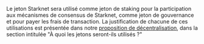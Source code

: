 Le jeton Starknet sera utilisé comme jeton de staking pour la participation aux mécanismes de consensus de Starknet, comme jeton de gouvernance et pour payer les frais de transaction. La justification de chacune de ces utilisations est présentée dans notre [proposition de décentralisation](https://medium.com/@starkware/part-2-a-decentralization-and-governance-proposal-for-starknet-23e335645778), dans la section intitulée "À quoi les jetons seront-ils utilisés ?"